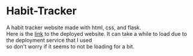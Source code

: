 # Habit-Tracker
A habit tracker website made with html, css, and flask. \
Here is the [link](https://flask-habit-tracker-91g6.onrender.com/) to the deployed website. It can take a while to load due to the deployment service that I used \
so don't worry if it seems to not be loading for a bit.
